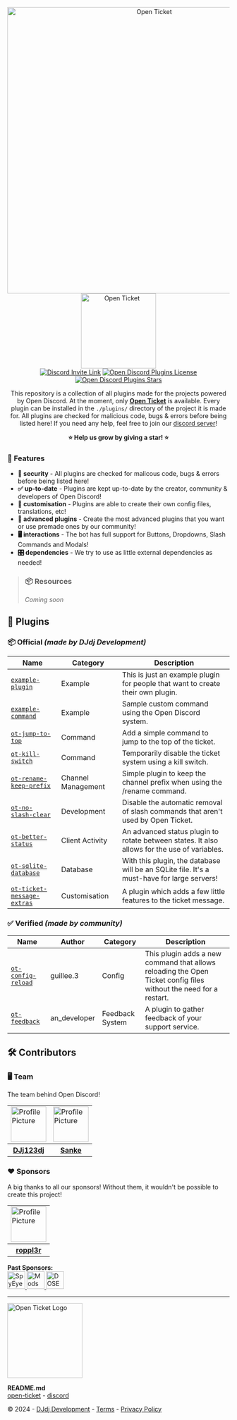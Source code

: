 <p align="center">
<img src="https://apis.dj-dj.be/cdn/opendiscord/logo.png" alt="Open Ticket" width="650px"><br>
<a href="https://otgithub.dj-dj.be"><img src="https://apis.dj-dj.be/cdn/openticket/logo.png" alt="Open Ticket" width="170px"></a><br>
<a href="https://discord.com/invite/26vT9wt3n3"><img alt="Discord Invite Link" src="https://img.shields.io/badge/discord-support%20server-5865F2.svg?style=flat-square&logo=discord"></img></a>
<a href="https://github.com/DJj123dj/open-discord-plugins/blob/main/LICENSE"><img alt="Open Discord Plugins License" src="https://img.shields.io/badge/license-MIT-important.svg?style=flat-square"></img></a>
<a href="https://discord.dj-dj.be"><img alt="Open Discord Plugins Stars" src="https://img.shields.io/github/stars/djj123dj/open-discord-plugins?color=yellow&label=stars&logo=github&style=flat-square"></img></a>
</p>

<p align="center">
This repository is a collection of all plugins made for the projects powered by Open Discord. At the moment, only <a href="https://otgithub.dj-dj.be"><b>Open Ticket</b></a> is available.
Every plugin can be installed in the <code>./plugins/</code> directory of the project it is made for.
All plugins are checked for malicious code, bugs & errors before being listed here! If you need any help, feel free to join our <a href="https://discord.dj-dj.be">discord server</a>!
</p>

<p align="center"><b>⭐️ Help us grow by giving a star! ⭐️</b></p>

### 📌 Features
- **🚨 security** - All plugins are checked for malicous code, bugs & errors before being listed here!
- **✅ up-to-date** - Plugins are kept up-to-date by the creator, community & developers of Open Discord!
- **🎨 customisation** - Plugins are able to create their own config files, translations, etc!
- **📝 advanced plugins** - Create the most advanced plugins that you want or use premade ones by our community! 
- **🖥️ interactions** - The bot has full support for Buttons, Dropdowns, Slash Commands and Modals!
- **🎛️ dependencies** - We try to use as little external dependencies as needed!

> ### 📦 Resources
> *Coming soon*

## 🧩 Plugins
### 📦 Official *(made by DJdj Development)*
|Name                                                                  |Category                    |Description              |
|----------------------------------------------------------------------|----------------------------|-------------------------|
|[`example-plugin`](./open-ticket/example-plugin/)                     |Example                     |This is just an example plugin for people that want to create their own plugin. |
|[`example-command`](./open-ticket/example-command/)                   |Example                     |Sample custom command using the Open Discord system. |
|[`ot-jump-to-top`](./open-ticket/ot-jump-to-top/)                     |Command                     |Add a simple command to jump to the top of the ticket. |
|[`ot-kill-switch`](./open-ticket/ot-kill-switch/)                     |Command                     |Temporarily disable the ticket system using a kill switch. |
|[`ot-rename-keep-prefix`](./open-ticket/ot-rename-keep-prefix/)       |Channel Management          |Simple plugin to keep the channel prefix when using the /rename command. |
|[`ot-no-slash-clear`](./open-ticket/ot-no-slash-clear/)               |Development                 |Disable the automatic removal of slash commands that aren't used by Open Ticket. |
|[`ot-better-status`](./open-ticket/ot-better-status/)                 |Client Activity             |An advanced status plugin to rotate between states. It also allows for the use of variables. |
|[`ot-sqlite-database`](./open-ticket/ot-sqlite-database/)             |Database                    |With this plugin, the database will be an SQLite file. It's a must-have for large servers! |
|[`ot-ticket-message-extras`](./open-ticket/ot-ticket-message-extras/) |Customisation               |A plugin which adds a few little features to the ticket message. |

### ✅ Verified *(made by community)*
|Name                                                                 |Author                      |Category                    |Description              |
|---------------------------------------------------------------------|----------------------------|----------------------------|-------------------------|
|[`ot-config-reload`](./open-ticket/ot-config-reload/)                |guillee.3                   |Config                      |This plugin adds a new command that allows reloading the Open Ticket config files without the need for a restart. |
|[`ot-feedback`](./open-ticket/ot-feedback/)                          |an_developer                |Feedback System             |A plugin to gather feedback of your support service. |

## 🛠️ Contributors
### 🖥️ Team
The team behind Open Discord!
<table>
<tr>
<td><img src="https://github.com/DJj123dj.png" alt="Profile Picture" width="80px"></td>
<td><img src="https://github.com/Sank34.png" alt="Profile Picture" width="80px"></td>
</tr>
<tr>
<th><a href="https://github.com/DJj123dj">DJj123dj</a></th>
<th><a href="https://github.com/Sank34">Sanke</a></th>
</tr>
</table>

### ❤️ Sponsors
A big thanks to all our sponsors! Without them, it wouldn't be possible to create this project!

<table>
<tr>
<td><img src="https://github.com/roppl3r.png" alt="Profile Picture" width="80px"></td>
</tr>
<tr>
<th><a href="https://github.com/roppl3r">roppl3r</a></th>
</tr>
</table>

**Past Sponsors:**<br>
<a href="https://github.com/sponsors/DJj123dj">
<img src="https://github.com/SpyEye2.png" alt="SpyEye" width="40px">
<img src="https://github.com/mods-hd.png" alt="Mods HD" width="40px">
<img src="https://github.com/DOSEV5.png" alt="DOSEV5" width="40px">
</a>

---
<img src="https://apis.dj-dj.be/cdn/opendiscord/logo.png" alt="Open Ticket Logo" width="170px">

**README.md**<br>
[open-ticket](https://otgithub.dj-dj.be) - [discord](https://discord.dj-dj.be)<br>

© 2024 - [DJdj Development](https://www.dj-dj.be) - [Terms](https://www.dj-dj.be/terms#terms) - [Privacy Policy](https://www.dj-dj.be/terms#privacy)